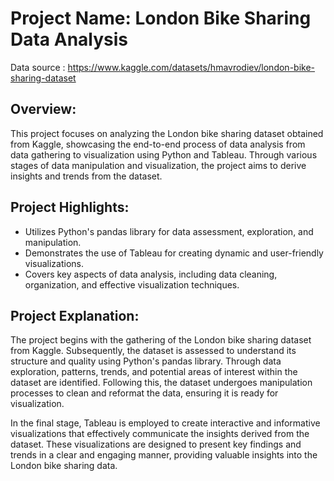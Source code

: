 # Project Name: London Bike Sharing Data Analysis
Data source : https://www.kaggle.com/datasets/hmavrodiev/london-bike-sharing-dataset

## Overview:
This project focuses on analyzing the London bike sharing dataset obtained from Kaggle, showcasing the end-to-end process of data analysis from data gathering to visualization using Python and Tableau. Through various stages of data manipulation and visualization, the project aims to derive insights and trends from the dataset.

## Project Highlights:
- Utilizes Python's pandas library for data assessment, exploration, and manipulation.
- Demonstrates the use of Tableau for creating dynamic and user-friendly visualizations.
- Covers key aspects of data analysis, including data cleaning, organization, and effective visualization techniques.

## Project Explanation:
The project begins with the gathering of the London bike sharing dataset from Kaggle. Subsequently, the dataset is assessed to understand its structure and quality using Python's pandas library. Through data exploration, patterns, trends, and potential areas of interest within the dataset are identified. Following this, the dataset undergoes manipulation processes to clean and reformat the data, ensuring it is ready for visualization.

In the final stage, Tableau is employed to create interactive and informative visualizations that effectively communicate the insights derived from the dataset. These visualizations are designed to present key findings and trends in a clear and engaging manner, providing valuable insights into the London bike sharing data.
